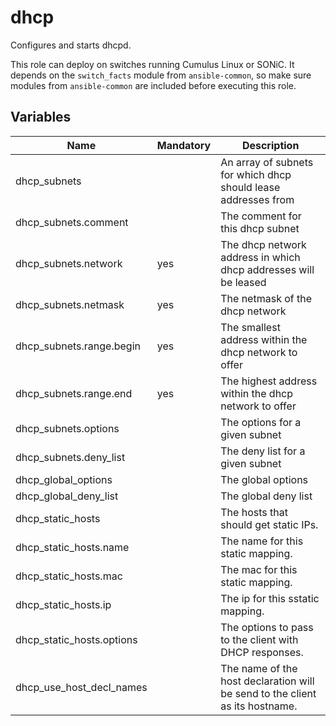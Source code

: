 # dhcp

Configures and starts dhcpd.

This role can deploy on switches running Cumulus Linux or SONiC. It depends on the `switch_facts` module from `ansible-common`, so make sure modules from `ansible-common` are included before executing this role.

## Variables

| Name                      | Mandatory | Description                                                                  |
| ------------------------- | --------- | ---------------------------------------------------------------------------- |
| dhcp_subnets              |           | An array of subnets for which dhcp should lease addresses from               |
| dhcp_subnets.comment      |           | The comment for this dhcp subnet                                             |
| dhcp_subnets.network      | yes       | The dhcp network address in which dhcp addresses will be leased              |
| dhcp_subnets.netmask      | yes       | The netmask of the dhcp network                                              |
| dhcp_subnets.range.begin  | yes       | The smallest address within the dhcp network to offer                        |
| dhcp_subnets.range.end    | yes       | The highest address within the dhcp network to offer                         |
| dhcp_subnets.options      |           | The options for a given subnet                                               |
| dhcp_subnets.deny_list    |           | The deny list for a given subnet                                             |
| dhcp_global_options       |           | The global options                                                           |
| dhcp_global_deny_list     |           | The global deny list                                                         |
| dhcp_static_hosts         |           | The hosts that should get static IPs.                                        |
| dhcp_static_hosts.name    |           | The name for this static mapping.                                            |
| dhcp_static_hosts.mac     |           | The mac for this static mapping.                                             |
| dhcp_static_hosts.ip      |           | The ip for this sstatic mapping.                                             |
| dhcp_static_hosts.options |           | The options to pass to the client with DHCP responses.                       |
| dhcp_use_host_decl_names  |           | The name of the host declaration will be send to the client as its hostname. |
